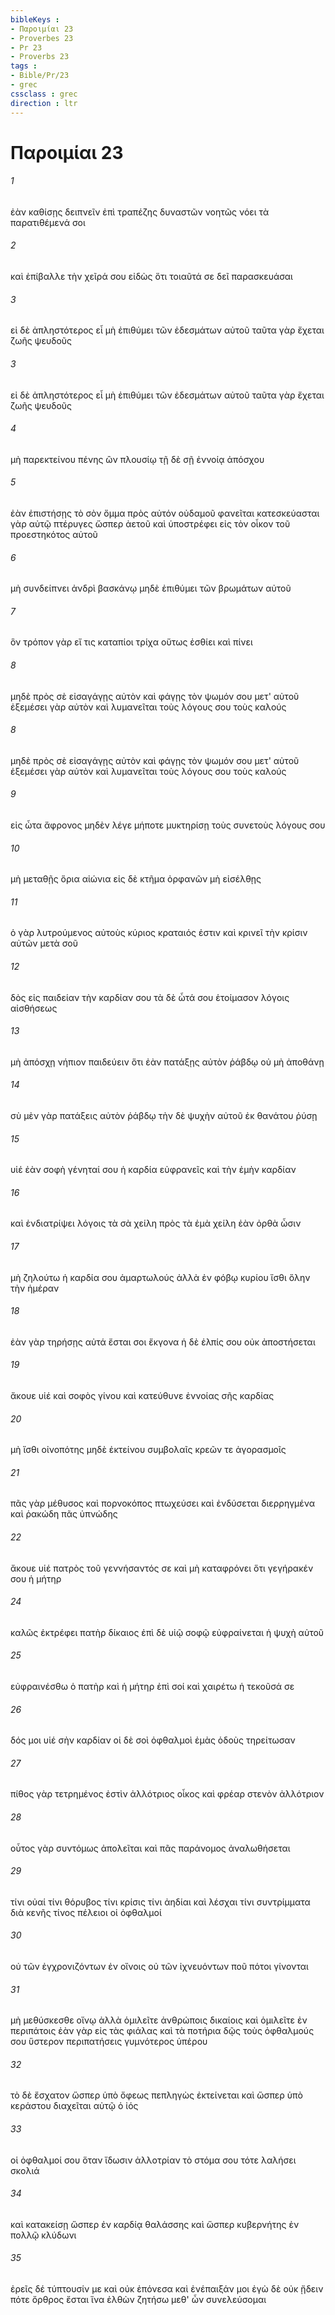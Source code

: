 ```yaml
---
bibleKeys : 
- Παροιμίαι 23
- Proverbes 23
- Pr 23
- Proverbs 23
tags : 
- Bible/Pr/23
- grec
cssclass : grec
direction : ltr
---
```


# Παροιμίαι 23

###### 1
ἐὰν καθίσῃς δειπνεῖν ἐπὶ τραπέζης δυναστῶν νοητῶς νόει τὰ παρατιθέμενά σοι
###### 2
καὶ ἐπίβαλλε τὴν χεῖρά σου εἰδὼς ὅτι τοιαῦτά σε δεῖ παρασκευάσαι
###### 3
εἰ δὲ ἀπληστότερος εἶ μὴ ἐπιθύμει τῶν ἐδεσμάτων αὐτοῦ ταῦτα γὰρ ἔχεται ζωῆς ψευδοῦς
###### 3
εἰ δὲ ἀπληστότερος εἶ μὴ ἐπιθύμει τῶν ἐδεσμάτων αὐτοῦ ταῦτα γὰρ ἔχεται ζωῆς ψευδοῦς
###### 4
μὴ παρεκτείνου πένης ὢν πλουσίῳ τῇ δὲ σῇ ἐννοίᾳ ἀπόσχου
###### 5
ἐὰν ἐπιστήσῃς τὸ σὸν ὄμμα πρὸς αὐτόν οὐδαμοῦ φανεῖται κατεσκεύασται γὰρ αὐτῷ πτέρυγες ὥσπερ ἀετοῦ καὶ ὑποστρέφει εἰς τὸν οἶκον τοῦ προεστηκότος αὐτοῦ
###### 6
μὴ συνδείπνει ἀνδρὶ βασκάνῳ μηδὲ ἐπιθύμει τῶν βρωμάτων αὐτοῦ
###### 7
ὃν τρόπον γὰρ εἴ τις καταπίοι τρίχα οὕτως ἐσθίει καὶ πίνει
###### 8
μηδὲ πρὸς σὲ εἰσαγάγῃς αὐτὸν καὶ φάγῃς τὸν ψωμόν σου μετ' αὐτοῦ ἐξεμέσει γὰρ αὐτὸν καὶ λυμανεῖται τοὺς λόγους σου τοὺς καλούς
###### 8
μηδὲ πρὸς σὲ εἰσαγάγῃς αὐτὸν καὶ φάγῃς τὸν ψωμόν σου μετ' αὐτοῦ ἐξεμέσει γὰρ αὐτὸν καὶ λυμανεῖται τοὺς λόγους σου τοὺς καλούς
###### 9
εἰς ὦτα ἄφρονος μηδὲν λέγε μήποτε μυκτηρίσῃ τοὺς συνετοὺς λόγους σου
###### 10
μὴ μεταθῇς ὅρια αἰώνια εἰς δὲ κτῆμα ὀρφανῶν μὴ εἰσέλθῃς
###### 11
ὁ γὰρ λυτρούμενος αὐτοὺς κύριος κραταιός ἐστιν καὶ κρινεῖ τὴν κρίσιν αὐτῶν μετὰ σοῦ
###### 12
δὸς εἰς παιδείαν τὴν καρδίαν σου τὰ δὲ ὦτά σου ἑτοίμασον λόγοις αἰσθήσεως
###### 13
μὴ ἀπόσχῃ νήπιον παιδεύειν ὅτι ἐὰν πατάξῃς αὐτὸν ῥάβδῳ οὐ μὴ ἀποθάνῃ
###### 14
σὺ μὲν γὰρ πατάξεις αὐτὸν ῥάβδῳ τὴν δὲ ψυχὴν αὐτοῦ ἐκ θανάτου ῥύσῃ
###### 15
υἱέ ἐὰν σοφὴ γένηταί σου ἡ καρδία εὐφρανεῖς καὶ τὴν ἐμὴν καρδίαν
###### 16
καὶ ἐνδιατρίψει λόγοις τὰ σὰ χείλη πρὸς τὰ ἐμὰ χείλη ἐὰν ὀρθὰ ὦσιν
###### 17
μὴ ζηλούτω ἡ καρδία σου ἁμαρτωλούς ἀλλὰ ἐν φόβῳ κυρίου ἴσθι ὅλην τὴν ἡμέραν
###### 18
ἐὰν γὰρ τηρήσῃς αὐτά ἔσται σοι ἔκγονα ἡ δὲ ἐλπίς σου οὐκ ἀποστήσεται
###### 19
ἄκουε υἱέ καὶ σοφὸς γίνου καὶ κατεύθυνε ἐννοίας σῆς καρδίας
###### 20
μὴ ἴσθι οἰνοπότης μηδὲ ἐκτείνου συμβολαῖς κρεῶν τε ἀγορασμοῖς
###### 21
πᾶς γὰρ μέθυσος καὶ πορνοκόπος πτωχεύσει καὶ ἐνδύσεται διερρηγμένα καὶ ῥακώδη πᾶς ὑπνώδης
###### 22
ἄκουε υἱέ πατρὸς τοῦ γεννήσαντός σε καὶ μὴ καταφρόνει ὅτι γεγήρακέν σου ἡ μήτηρ
###### 24
καλῶς ἐκτρέφει πατὴρ δίκαιος ἐπὶ δὲ υἱῷ σοφῷ εὐφραίνεται ἡ ψυχὴ αὐτοῦ
###### 25
εὐφραινέσθω ὁ πατὴρ καὶ ἡ μήτηρ ἐπὶ σοί καὶ χαιρέτω ἡ τεκοῦσά σε
###### 26
δός μοι υἱέ σὴν καρδίαν οἱ δὲ σοὶ ὀφθαλμοὶ ἐμὰς ὁδοὺς τηρείτωσαν
###### 27
πίθος γὰρ τετρημένος ἐστὶν ἀλλότριος οἶκος καὶ φρέαρ στενὸν ἀλλότριον
###### 28
οὗτος γὰρ συντόμως ἀπολεῖται καὶ πᾶς παράνομος ἀναλωθήσεται
###### 29
τίνι οὐαί τίνι θόρυβος τίνι κρίσις τίνι ἀηδίαι καὶ λέσχαι τίνι συντρίμματα διὰ κενῆς τίνος πέλειοι οἱ ὀφθαλμοί
###### 30
οὐ τῶν ἐγχρονιζόντων ἐν οἴνοις οὐ τῶν ἰχνευόντων ποῦ πότοι γίνονται
###### 31
μὴ μεθύσκεσθε οἴνῳ ἀλλὰ ὁμιλεῖτε ἀνθρώποις δικαίοις καὶ ὁμιλεῖτε ἐν περιπάτοις ἐὰν γὰρ εἰς τὰς φιάλας καὶ τὰ ποτήρια δῷς τοὺς ὀφθαλμούς σου ὕστερον περιπατήσεις γυμνότερος ὑπέρου
###### 32
τὸ δὲ ἔσχατον ὥσπερ ὑπὸ ὄφεως πεπληγὼς ἐκτείνεται καὶ ὥσπερ ὑπὸ κεράστου διαχεῖται αὐτῷ ὁ ἰός
###### 33
οἱ ὀφθαλμοί σου ὅταν ἴδωσιν ἀλλοτρίαν τὸ στόμα σου τότε λαλήσει σκολιά
###### 34
καὶ κατακείσῃ ὥσπερ ἐν καρδίᾳ θαλάσσης καὶ ὥσπερ κυβερνήτης ἐν πολλῷ κλύδωνι
###### 35
ἐρεῖς δέ τύπτουσίν με καὶ οὐκ ἐπόνεσα καὶ ἐνέπαιξάν μοι ἐγὼ δὲ οὐκ ᾔδειν πότε ὄρθρος ἔσται ἵνα ἐλθὼν ζητήσω μεθ' ὧν συνελεύσομαι
